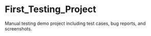 # First_Testing_Project
Manual testing demo project including test cases, bug reports, and screenshots.
